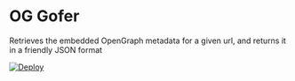 # OG Gofer
Retrieves the embedded OpenGraph metadata for a given url, and returns it in a friendly JSON format

[![Deploy](https://www.herokucdn.com/deploy/button.svg)](https://heroku.com/deploy)
